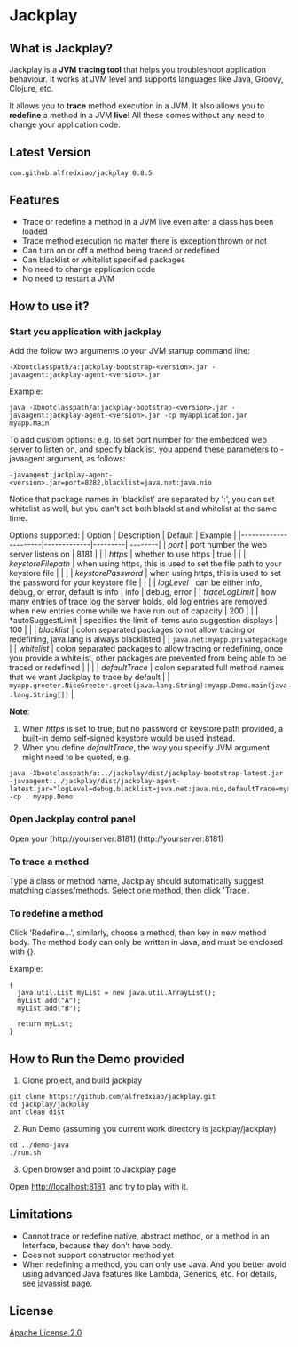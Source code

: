 # Jackplay

## What is Jackplay?
  Jackplay is a **JVM tracing tool** that helps you troubleshoot application behaviour. It works at JVM level and supports languages like Java, Groovy, Clojure, etc.

  It allows you to **trace** method execution in a JVM. It also allows you to **redefine** a method in a JVM **live**! All these comes without any need to change your application code.

## Latest Version
  ```com.github.alfredxiao/jackplay 0.8.5```

## Features
 - Trace or redefine a method in a JVM live even after a class has been loaded
 - Trace method execution no matter there is exception thrown or not
 - Can turn on or off a method being traced or redefined
 - Can blacklist or whitelist specified packages
 - No need to change application code
 - No need to restart a JVM

## How to use it?

### Start you application with jackplay

  Add the follow two arguments to your JVM startup command line:

  ```
  -Xbootclasspath/a:jackplay-bootstrap-<version>.jar -javaagent:jackplay-agent-<version>.jar
  ```

  Example:

  ```
  java -Xbootclasspath/a:jackplay-bootstrap-<version>.jar -javaagent:jackplay-agent-<version>.jar -cp myapplication.jar myapp.Main
  ```

  To add custom options:
  e.g. to set port number for the embedded web server to listen on, and specify blacklist, you append these parameters to -javaagent argument, as follows:

  ```
  -javaagent:jackplay-agent-<version>.jar=port=8282,blacklist=java.net:java.nio
  ```

  Notice that package names in 'blacklist' are separated by ':', you can set whitelist as well, but you can't set both blacklist and whitelist at the same time.

  Options supported:
  | Option               | Description | Default | Example |
  |----------------------|-------------|---------| --------|
  | *port*               | port number the web server listens on | 8181 | |
  | *https*              | whether to use https | true | |
  | *keystoreFilepath*   | when using https, this is used to set the file path to your keystore file | | |
  | *keystorePassword*   | when using https, this is used to set the password for your keystore file | | |
  | *logLevel*           | can be either info, debug, or error, default is info | info | debug, error |
  | *traceLogLimit*      | how many entries of trace log the server holds, old log entries are removed when new entries come while we have run out of capacity | 200 | |
  | *autoSuggestLimit    | specifies the limit of items auto suggestion displays | 100 | |
  | *blacklist*          | colon separated packages to not allow tracing or redefining, java.lang is always blacklisted | | ```java.net:myapp.privatepackage``` |
  | *whitelist*          | colon separated packages to allow tracing or redefining, once you provide a whitelist, other packages are prevented from being able to be traced or redefined | | |
  | *defaultTrace*       | colon separated full method names that we want Jackplay to trace by default | | ```myapp.greeter.NiceGreeter.greet(java.lang.String):myapp.Demo.main(java.lang.String[])``` |

  **Note**:
  1. When *https* is set to true, but no password or keystore path provided, a built-in demo self-signed keystore would be used instead.
  2. When you define *defaultTrace*, the way you specifiy JVM argument might need to be quoted, e.g.

  ```
  java -Xbootclasspath/a:../jackplay/dist/jackplay-bootstrap-latest.jar -javaagent:../jackplay/dist/jackplay-agent-latest.jar="logLevel=debug,blacklist=java.net:java.nio,defaultTrace=myapp.greeter.NiceGreeter.greet(java.lang.String):myapp.Demo.main(java.lang.String[])" -cp . myapp.Demo
  ```

### Open Jackplay control panel

   Open your [http://yourserver:8181] (http://yourserver:8181)

### To trace a method

   Type a class or method name, Jackplay should automatically suggest matching classes/methods. Select one method, then click 'Trace'.

### To redefine a method

   Click 'Redefine...', similarly, choose a method, then key in new method body. The method body can only be written in Java, and must be enclosed with {}.

   Example:

   ```
   {
     java.util.List myList = new java.util.ArrayList();
     myList.add("A");
     myList.add("B");

     return myList;
   }
   ```

## How to Run the Demo provided

1. Clone project, and build jackplay

  ```
  git clone https://github.com/alfredxiao/jackplay.git
  cd jackplay/jackplay
  ant clean dist
  ```

2. Run Demo (assuming you current work directory is jackplay/jackplay)

  ```
  cd ../demo-java
  ./run.sh
  ```

3. Open browser and point to Jackplay page

  Open [http://localhost:8181](http://localhost:8181), and try to play with it.

## Limitations

 - Cannot trace or redefine native, abstract method, or a method in an Interface, because they don't have body.
 - Does not support constructor method yet
 - When redefining a method, you can only use Java. And you better avoid using advanced Java features like Lambda, Generics, etc. For details, see [javassist page](https://jboss-javassist.github.io/javassist/tutorial/tutorial2.html#limit).

## License

  [Apache License 2.0](http://www.apache.org/licenses/LICENSE-2.0)
